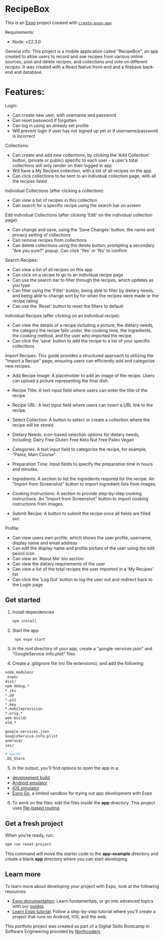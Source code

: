 # RecipeBox
This is an [Expo](https://expo.dev) project created with [`create-expo-app`](https://www.npmjs.com/package/create-expo-app).

Requirements:
- Node: v22.3.0

General info:
This project is a mobile application called "RecipeBox", an app created to allow users to record and see recipes from various online sources, post and delete recipes, and collections and vote on different recipes. It was created with a React Native front-end and a firebase back-end and database.

Features:
=================================================================================================================================================================================================
Login:

- Can create new user, with username and password
- Can reset password if forgotten
- Can log in using an already set profile
- Will prevent login if user has not signed up yet or if username/password is incorrect

Collections:

- Can create and add new collections, by clicking the 'Add Collection' button, (private or public) specific to each user - a user's total collections will only render on their logged in app
- Will have a My Recipes collection, with a list of all recipes on the app
- Can click collections to be sent to an individual collection page, with all the recipes listed

Individual Collections (after clicking a collection):

- Can view a list of recipes in this collection
- Can search for a specific recipe using the search bar on screen

Edit individual Collections (after clicking 'Edit' on the individual collection page):

- Can change and save, using the 'Save Changes' button, the name and privacy setting of collections
- Can remove recipes from collections
- Can delete collections using the delete button, prompting a secondary "Are you sure?" popup. Can click 'Yes' or 'No' to confirm

Search Recipes:

- Can view a list of all recipes on this app
- Can click on a recipe to go to an individual recipe page
- Can use the search bar to filter through the recipes, which updates as you type
- Can filter using the 'Filter' button, being able to filter by dietary needs, and being able to change sort by for when the recipes were made or the recipe rating
- Can use the 'Reset' button to reset the filters to default

Individual Recipes (after clicking on an individual recipe):

- Can view the details of a recipe including a picture, the dietary needs, the category the recipe falls under, the cooking time, the ingredients, the cooking method, and the user who imported the recipe.
- Can click the 'save' button to add the recipe to a list of your specific collections

Import Recipes:
This guide provides a structured approach to utilizing the "Import a Recipe" page, ensuring users can efficiently add and categorize new recipes.

- Add Recipe Image:
A placeholder to add an image of the recipe.
Users can upload a picture representing the final dish.

- Recipe Title:
A text input field where users can enter the title of the recipe

- Recipe URL:
A text input field where users can insert a URL link to the recipe.

- Select Collection:
A button to select or create a collection where the recipe will be stored.

- Dietary Needs:
Icon-based selection options for dietary needs, including:
Dairy Free
Gluten Free
Keto
Nut Free
Paleo
Vegan

- Categories:
A text input field to categorize the recipe, for example, "Pasta, Main Course".

- Preparation Time:
Input fields to specify the preparation time in hours and minutes.

- Ingredients:
A section to list the ingredients required for the recipe.
An "Import from Screenshot" button to import ingredient lists from images.

- Cooking Instructions:
A section to provide step-by-step cooking instructions.
An "Import from Screenshot" button to import cooking instructions from images.

- Submit Recipe:
A button to submit the recipe once all fields are filled out.

Profile:
- Can view users own profile, which shows the user profile, username, display name and email address
- Can edit the display name and profile picture of the user using the edit pencil icon
- Can view an 'About Me' bio section
- Can view the dietary requirements of the user
- Can view a list of the total recipes the user imported in a 'My Recipes' list
- Can click the 'Log Out' button to log the user out and redirect back to the Login page

## Get started
1. Install dependencies
   ```bash
   npm install
   ```

2. Start the app
   ```bash
    npx expo start
   ```
3. In the root directory of your app, create a "google-services.json" and "GoogleService-Info.plist" files

4. Create a .gitignore file (no file extensions), and add the following:
```bash
node_modules/
.expo/
dist/
npm-debug.*
*.jks
*.p8
*.p12
*.key
*.mobileprovision
*.orig.*
web-build/
old.*

google-services.json
GoogleService-Info.plist
android/
ios/

# macOS
.DS_Store
   ```
5. In the output, you'll find options to open the app in a:

- [development build](https://docs.expo.dev/develop/development-builds/introduction/)
- [Android emulator](https://docs.expo.dev/workflow/android-studio-emulator/)
- [iOS simulator](https://docs.expo.dev/workflow/ios-simulator/)
- [Expo Go](https://expo.dev/go), a limited sandbox for trying out app development with Expo

6. To work on the files: edit the files inside the **app** directory. This project uses [file-based routing](https://docs.expo.dev/router/introduction).

## Get a fresh project
When you're ready, run:
```bash
npm run reset-project
```

This command will move the starter code to the **app-example** directory and create a blank **app** directory where you can start developing.

## Learn more
To learn more about developing your project with Expo, look at the following resources:
- [Expo documentation](https://docs.expo.dev/): Learn fundamentals, or go into advanced topics with our [guides](https://docs.expo.dev/guides).
- [Learn Expo tutorial](https://docs.expo.dev/tutorial/introduction/): Follow a step-by-step tutorial where you'll create a project that runs on Android, iOS, and the web.

This portfolio project was created as part of a Digital Skills Bootcamp in Software Engineering provided by [Northcoders](https://northcoders.com/)
